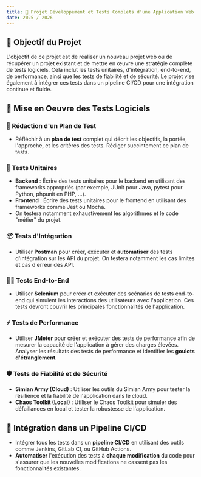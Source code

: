 ```yaml
---
title: 📄 Projet Développement et Tests Complets d'une Application Web
date: 2025 / 2026
---
```


## 🎯 Objectif du Projet

L'objectif de ce projet est de réaliser un nouveau projet web ou de récupérer un projet existant et de mettre en œuvre une stratégie complète de tests logiciels. Cela inclut les tests unitaires, d'intégration, end-to-end, de performance, ainsi que les tests de fiabilité et de sécurité. Le projet vise également à intégrer ces tests dans un pipeline CI/CD pour une intégration continue et fluide.

## 🧪 Mise en Oeuvre des Tests Logiciels

### 📝 Rédaction d'un Plan de Test

- Réfléchir à un **plan de test** complet qui décrit les objectifs, la portée, l'approche, et les critères des tests. Rédiger succintement ce plan de tests.

### 🧪 Tests Unitaires

- **Backend** : Écrire des tests unitaires pour le backend en utilisant des frameworks appropriés (par exemple, JUnit pour Java, pytest pour Python, phpunit en PHP, …).
- **Frontend** : Écrire des tests unitaires pour le frontend en utilisant des frameworks comme Jest ou Mocha.
- On testera notamment exhaustivement les algorithmes et le code "métier" du projet.

### 📦 Tests d'Intégration

- Utiliser **Postman** pour créer, exécuter et **automatiser** des tests d'intégration sur les API du projet. On testera notamment les cas limites et cas d'erreur des API.

### 🧑‍💻 Tests End-to-End

- Utiliser **Selenium** pour créer et exécuter des scénarios de tests end-to-end qui simulent les interactions des utilisateurs avec l'application. Ces tests devront couvrir les principales fonctionnalités de l'application.

### ⚡ Tests de Performance

- Utiliser **JMeter** pour créer et exécuter des tests de performance afin de mesurer la capacité de l'application à gérer des charges élevées. Analyser les résultats des tests de performance et identifier les **goulots d'étranglement**.

### 🛡️ Tests de Fiabilité et de Sécurité

- **Simian Army (Cloud)** : Utiliser les outils du Simian Army pour tester la résilience et la fiabilité de l'application dans le cloud.
- **Chaos Toolkit (Local)** : Utiliser le Chaos Toolkit pour simuler des défaillances en local et tester la robustesse de l'application.

## 🔄 Intégration dans un Pipeline CI/CD

- Intégrer tous les tests dans un **pipeline CI/CD** en utilisant des outils comme Jenkins, GitLab CI, ou GitHub Actions.
- **Automatiser** l'exécution des tests à **chaque modification** du code pour s'assurer que les nouvelles modifications ne cassent pas les fonctionnalités existantes.

